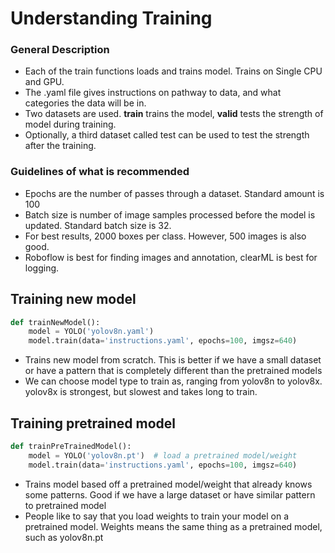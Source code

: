 # Understanding Training

### General Description
* Each of the train functions loads and trains model. Trains on Single CPU and GPU.
* The .yaml file gives instructions on pathway to data, and what categories the data will be in.
* Two datasets are used. **train** trains the model, **valid** tests the strength of model during training.
* Optionally, a third dataset called test can be used to test the strength after the training.

### Guidelines of what is recommended
* Epochs are the number of passes through a dataset. Standard amount is 100
* Batch size is number of image samples processed before the model is updated. Standard batch size is 32.
* For best results, 2000 boxes per class. However, 500 images is also good.
* Roboflow is best for finding images and annotation, clearML is best for logging.

## Training new model
``` Python
def trainNewModel():
    model = YOLO('yolov8n.yaml')
    model.train(data='instructions.yaml', epochs=100, imgsz=640)
```
* Trains new model from scratch. This is better if we have a small dataset or have a pattern that is completely different than the pretrained models
* We can choose model type to train as, ranging from yolov8n to yolov8x. yolov8x is strongest, but slowest and takes long to train.

## Training pretrained model
``` Python
def trainPreTrainedModel():
    model = YOLO('yolov8n.pt')  # load a pretrained model/weight
    model.train(data='instructions.yaml', epochs=100, imgsz=640)
```
* Trains model based off a pretrained model/weight that already knows some patterns. Good if we have a large dataset or have similar pattern to pretrained model
* People like to say that you load weights to train your model on a pretrained model. Weights means the same thing as a pretrained model, such as yolov8n.pt

